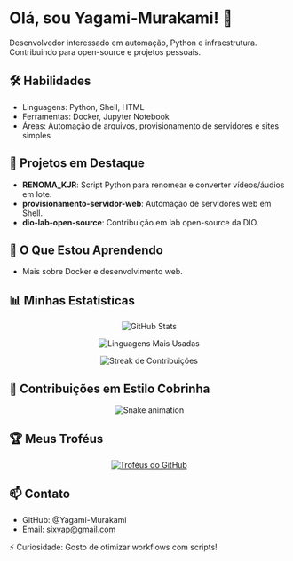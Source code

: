 # Olá, sou Yagami-Murakami! 👋

Desenvolvedor interessado em automação, Python e infraestrutura. Contribuindo para open-source e projetos pessoais.

## 🛠 Habilidades
- Linguagens: Python, Shell, HTML
- Ferramentas: Docker, Jupyter Notebook
- Áreas: Automação de arquivos, provisionamento de servidores e sites simples

## 🔭 Projetos em Destaque
- **RENOMA_KJR**: Script Python para renomear e converter vídeos/áudios em lote.
- **provisionamento-servidor-web**: Automação de servidores web em Shell.
- **dio-lab-open-source**: Contribuição em lab open-source da DIO.

## 🌱 O Que Estou Aprendendo
- Mais sobre Docker e desenvolvimento web.

## 📊 Minhas Estatísticas
<p align="center">
  <img src="https://github-readme-stats.vercel.app/api?username=Yagami-Murakami&show_icons=true&theme=radical" alt="GitHub Stats">
</p>

<p align="center">
  <img src="https://github-readme-stats.vercel.app/api/top-langs/?username=Yagami-Murakami&layout=compact&theme=dracula" alt="Linguagens Mais Usadas">
</p>

<p align="center">
  <img src="https://github-readme-streak-stats.herokuapp.com/?user=Yagami-Murakami&theme=dracula" alt="Streak de Contribuições">
</p>

## 🐍 Contribuições em Estilo Cobrinha
<p align="center">
  <img src="https://github.com/Yagami-Murakami/Yagami-Murakami/blob/output/snake.svg" alt="Snake animation">
</p>

## 🏆 Meus Troféus
<p align="center">
  <a href="https://github.com/ryo-ma/github-profile-trophy">
    <img src="https://github-profile-trophy.vercel.app/?username=Yagami-Murakami&theme=onedark" alt="Troféus do GitHub">
  </a>
</p>

## 📫 Contato
- GitHub: @Yagami-Murakami
- Email: sixvap@gmail.com

⚡ Curiosidade: Gosto de otimizar workflows com scripts!
